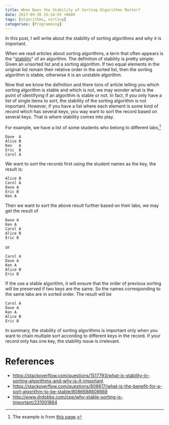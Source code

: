 ```yaml
---
title: When Does the Stability of Sorting Algorithms Matter?
date: 2017-09-30 15:34:55 +0800
tags: [algorithms, sorting]
categories: [Programming]
---
```


In this post, I will write about the stability of sorting algorithms and why it
is important.

<!--more-->

When we read articles about sorting algorithms, a term that often appears is
the "[stability](https://en.wikipedia.org/wiki/Sorting_algorithm#Stability)" of
an algorithm. The definition of stability is pretty simple: Given an unsorted
list and a sorting algorithm. If two equal elements in the original list remain
their relative order in the sorted list, then the sorting algorithm is stable,
otherwise it is an unstable algorithm.

Now that we know the definition and there tons of article telling you which
sorting algorithm is stable and which is not, we may wonder what is the point
of identifying if an algorithm is stable or not. In fact, if you only have a
list of single items to sort, the stability of the sorting algorithm is not
important. However, if you have a list where each element is some kind of
record which has several keys, you way want to sort the record based on several
keys. That is where stability comes into play.

For example, we have a list of some students who belong to different labs,[^1]

```
Dave  A
Alice B
Ken   A
Eric  B
Carol A
```

We want to sort the records first using the student names as the key, the
result is:

```
Alice B
Carol A
Dave A
Eric B
Ken A
```

Then we want to sort the above result further based on their labs, we may get
the result of 

```
Dave A
Ken A
Carol A
Alice B
Eric B
```

or 

```
Carol A
Dave A
Ken A
Alice B
Eric B
```

If the use a stable algorithm, it will ensure that the order of previous
sorting will be preserved if two keys are the same. So the names corresponding
to the same labs are in sorted order. The result will be

```
Carol A
Dave A
Ken A
Alice B
Eric B
```

In summary, the stability of sorting algorithms is important only when you want
to chain multiple sort according to different keys in the record. If your
record only has one key, the stability issue is irrelevant.

# References

+ <https://stackoverflow.com/questions/1517793/what-is-stability-in-sorting-algorithms-and-why-is-it-important>
+ <https://stackoverflow.com/questions/808617/what-is-the-benefit-for-a-sort-algorithm-to-be-stable/808668#808668>
+ <http://www.drdobbs.com/cpp/why-stable-sorting-is-important/231001864>

[^1]: The example is from [this page](http://cs.smu.ca/~porter/csc/common_341_342/notes/sorts_stable.html).
